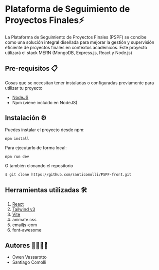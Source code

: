 # Plataforma de Seguimiento de Proyectos Finales:zap:

La Plataforma de Seguimiento de Proyectos Finales (PSPF) se concibe como una solución integral diseñada para mejorar la gestión y supervisión eficiente de proyectos finales en contextos académicos. Este proyecto utilizará el stack MERN (MongoDB, Express.js, React y Node.js)

## Pre-requisitos 📋

Cosas que se necesitan tener instaladas o configuradas previamente para utilizar tu proyecto

- [NodeJS](https://nodejs.org/en/)
- Npm (viene incluido en NodeJS)

## Instalación ⚙️

Puedes instalar el proyecto desde npm:

`npm install`

Para ejecutarlo de forma local:

`npm run dev`

O también clonando el repositorio

`$ git clone https://github.com/santicomolli/PSPF-front.git`

## Herramientas utilizadas 🛠️

1. [React](https://reactjs.org/)
2. [Tailwind v3](https://tailwindcss.com/)
3. [Vite](https://vitejs.dev/)
4. animate.css
5. emailjs-com
6. font-awesome

## Autores 👩‍💻👨‍💻

- Owen Vassarotto
- Santiago Comolli
